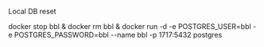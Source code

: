 Local DB reset

docker stop bbl & docker rm bbl & docker run -d -e POSTGRES_USER=bbl -e POSTGRES_PASSWORD=bbl --name bbl -p 1717:5432 postgres